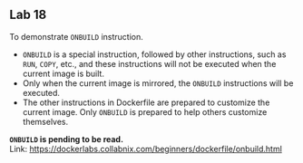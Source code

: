 ## Lab 18
To demonstrate `ONBUILD` instruction.

* `ONBUILD` is a special instruction, followed by other instructions, such as `RUN`, `COPY`, etc., and these instructions will not be executed when the current image is built.
* Only when the current image is mirrored, the `ONBUILD` instructions will be executed.
* The other instructions in Dockerfile are prepared to customize the current image. Only `ONBUILD` is prepared to help others customize themselves.

**`ONBUILD` is pending to be read.** <br>
Link: https://dockerlabs.collabnix.com/beginners/dockerfile/onbuild.html
